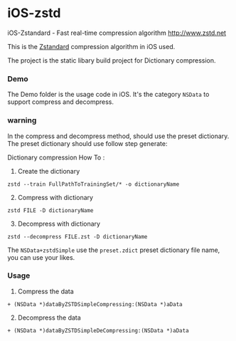 # iOS-zstd
iOS-Zstandard - Fast real-time compression algorithm http://www.zstd.net



This is the [Zstandard](http://www.zstd.net) compression algorithm in iOS used.

The project is the static libary build project for Dictionary compression.  

### Demo

The Demo folder is the usage code in iOS. It's the category `NSData` to support compress and decompress.

### warning

In the compress and decompress method, should use the preset dictionary. The preset dictionary should use follow step generate:


Dictionary compression How To :

1) Create the dictionary

```
zstd --train FullPathToTrainingSet/* -o dictionaryName
```

2) Compress with dictionary

```
zstd FILE -D dictionaryName
```

3) Decompress with dictionary

```
zstd --decompress FILE.zst -D dictionaryName
```


The `NSData+zstdSimple` use the `preset.zdict` preset dictionary file name, you can use your likes.



### Usage

1. Compress the data

``` objc
+ (NSData *)dataByZSTDSimpleCompressing:(NSData *)aData
```

2. Decompress the data

``` objc
+ (NSData *)dataByZSTDSimpleDeCompressing:(NSData *)aData
```
